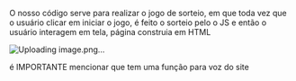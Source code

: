 O nosso código serve para realizar o jogo de sorteio, em que toda vez que o usuário clicar em iniciar o jogo, é feito o sorteio pelo o JS e então o usuário interagem em tela, página construia em HTML


![Uploading image.png…]()


é IMPORTANTE mencionar que tem uma função para voz do site
